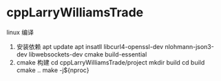 # cppLarryWilliamsTrade
linux 编译
1. 安装依赖
apt update
apt insatll libcurl4-openssl-dev nlohmann-json3-dev libwebsockets-dev cmake build-essential
2. cmake 构建
cd cppLarryWilliamsTrade/project
mkdir build
cd build 
cmake ..
make -j${nproc}